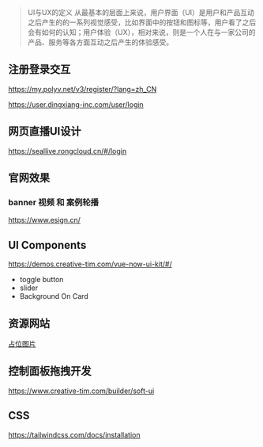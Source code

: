 > UI与UX的定义
从最基本的层面上来说，用户界面（UI）是用户和产品互动之后产生的的一系列视觉感受，比如界面中的按钮和图标等，用户看了之后会有如何的认知；用户体验（UX），相对来说，则是一个人在与一家公司的产品、服务等各方面互动之后产生的体验感受。

## 注册登录交互
https://my.polyv.net/v3/register/?lang=zh_CN

https://user.dingxiang-inc.com/user/login

## 网页直播UI设计
https://seallive.rongcloud.cn/#/login

## 官网效果
### banner 视频 和 案例轮播
https://www.esign.cn/

## UI Components
https://demos.creative-tim.com/vue-now-ui-kit/#/

- toggle button 
- slider
- Background On Card

## 资源网站
[占位图片](https://picsum.photos/)

## 控制面板拖拽开发
https://www.creative-tim.com/builder/soft-ui

## CSS
https://tailwindcss.com/docs/installation